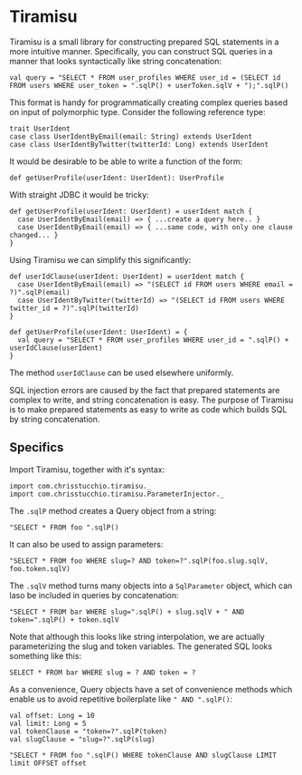 # Tiramisu

Tiramisu is a small library for constructing prepared SQL statements in a more intuitive manner. Specifically, you can construct SQL queries in a manner that looks syntactically like string concatenation:

    val query = "SELECT * FROM user_profiles WHERE user_id = (SELECT id FROM users WHERE user_token = ".sqlP() + userToken.sqlV + ");".sqlP()

This format is handy for programmatically creating complex queries based on input of polymorphic type. Consider the following reference type:

    trait UserIdent
    case class UserIdentByEmail(email: String) extends UserIdent
    case class UserIdentByTwitter(twitterId: Long) extends UserIdent

It would be desirable to be able to write a function of the form:

    def getUserProfile(userIdent: UserIdent): UserProfile

With straight JDBC it would be tricky:

    def getUserProfile(userIdent: UserIdent) = userIdent match {
      case UserIdentByEmail(email) => { ...create a query here.. }
      case UserIdentByEmail(email) => { ...same code, with only one clause changed... }
    }

Using Tiramisu we can simplify this significantly:

    def userIdClause(userIdent: UserIdent) = userIdent match {
      case UserIdentByEmail(email) => "(SELECT id FROM users WHERE email = ?)".sqlP(email)
      case UserIdentByTwitter(twitterId) => "(SELECT id FROM users WHERE twitter_id = ?)".sqlP(twitterId)
    }

    def getUserProfile(userIdent: UserIdent) = {
      val query = "SELECT * FROM user_profiles WHERE user_id = ".sqlP() + userIdClause(userIdent)
    }

The method `userIdClause` can be used elsewhere uniformly.

SQL injection errors are caused by the fact that prepared statements are complex to write, and string concatenation is easy. The purpose of Tiramisu is to make prepared statements as easy to write as code which builds SQL by string concatenation.

## Specifics

Import Tiramisu, together with it's syntax:

    import com.chrisstucchio.tiramisu._
    import com.chrisstucchio.tiramisu.ParameterInjector._

The `.sqlP` method creates a Query object from a string:

    "SELECT * FROM foo ".sqlP()

It can also be used to assign parameters:

    "SELECT * FROM foo WHERE slug=? AND token=?".sqlP(foo.slug.sqlV, foo.token.sqlV)

The `.sqlV` method turns many objects into a `SqlParameter` object, which can laso be included in queries by concatenation:

    "SELECT * FROM bar WHERE slug=".sqlP() + slug.sqlV + " AND token=".sqlP() + token.sqlV

Note that although this looks like string interpolation, we are actually parameterizing the slug and token variables. The generated SQL looks something like this:

    SELECT * FROM bar WHERE slug = ? AND token = ?

As a convenience, Query objects have a set of convenience methods which enable us to avoid repetitive boilerplate like `" AND ".sqlP()`:

    val offset: Long = 10
    val limit: Long = 5
    val tokenClause = "token=?".sqlP(token)
    val slugClause = "slug=?".sqlP(slug)

    "SELECT * FROM foo ".sqlP() WHERE tokenClause AND slugClause LIMIT limit OFFSET offset
